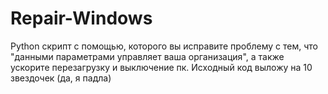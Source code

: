 # Repair-Windows
Python скрипт с помощью, которого вы исправите проблему с тем, что "данными параметрами управляет ваша организация", а также ускорите перезагрузку и выключение пк. Исходный код выложу на 10 звездочек (да, я падла)
